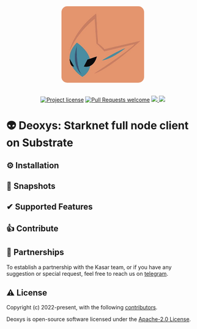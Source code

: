 <!-- markdownlint-disable -->
<div align="center">
    <img src="https://github.com/KasarLabs/brand/blob/main/projects/deoxys/logo.png?raw=true" height="200" style="border-radius: 15px;">
</div>
<div align="center">
<br />
<!-- markdownlint-restore -->

[![Project license](https://img.shields.io/github/license/kasarLabs/deoxys.svg?style=flat-square)](LICENSE)
[![Pull Requests welcome](https://img.shields.io/badge/PRs-welcome-ff69b4.svg?style=flat-square)](https://github.com/kasarLabs/deoxys/issues?q=is%3Aissue+is%3Aopen+label%3A%22help+wanted%22)
<a href="https://twitter.com/KasarLabs">
<img src="https://img.shields.io/twitter/follow/KasarLabs?style=social"/> </a>
<a href="https://github.com/kasarlabs/deoxys">
<img src="https://img.shields.io/github/stars/kasarlabs/deoxys?style=social"/>
</a>

</div>

# 👽 Deoxys: Starknet full node client on Substrate

## ⚙️ Installation

## 📸 Snapshots

## ✔ Supported Features

## 👍 Contribute

## 🤝 Partnerships

To establish a partnership with the Kasar team, or if you have any suggestion or special request, feel free to reach us
on [telegram](https://t.me/kasarlabs).

## ⚠️ License

Copyright (c) 2022-present, with the following [contributors](https://github.com/KasarLabs/deoxys/graphs/contributors).

Deoxys is open-source software licensed under the [Apache-2.0 License](https://github.com/KasarLabs/deoxys/blob/main/LICENSE).